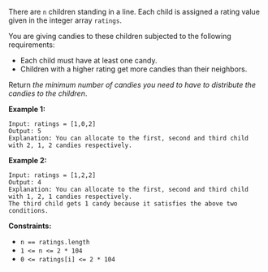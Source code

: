 There are `n` children standing in a line. Each child is assigned a rating
value given in the integer array `ratings`.

You are giving candies to these children subjected to the following
requirements:

  * Each child must have at least one candy.
  * Children with a higher rating get more candies than their neighbors.

Return _the minimum number of candies you need to have to distribute the
candies to the children_.



**Example 1:**

    
    
    Input: ratings = [1,0,2]
    Output: 5
    Explanation: You can allocate to the first, second and third child with 2, 1, 2 candies respectively.
    

**Example 2:**

    
    
    Input: ratings = [1,2,2]
    Output: 4
    Explanation: You can allocate to the first, second and third child with 1, 2, 1 candies respectively.
    The third child gets 1 candy because it satisfies the above two conditions.
    



**Constraints:**

  * `n == ratings.length`
  * `1 <= n <= 2 * 104`
  * `0 <= ratings[i] <= 2 * 104`

